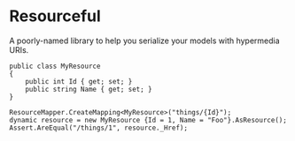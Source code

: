 Resourceful
===========

A poorly-named library to help you serialize your models with hypermedia URIs.


    public class MyResource
    {
    	public int Id { get; set; }
    	public string Name { get; set; }
    }
  
    ResourceMapper.CreateMapping<MyResource>("things/{Id}");
    dynamic resource = new MyResource {Id = 1, Name = "Foo"}.AsResource();
    Assert.AreEqual("/things/1", resource._Href);
		
